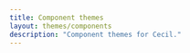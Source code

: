 ```yaml
---
title: Component themes
layout: themes/components
description: "Component themes for Cecil."
---
```

